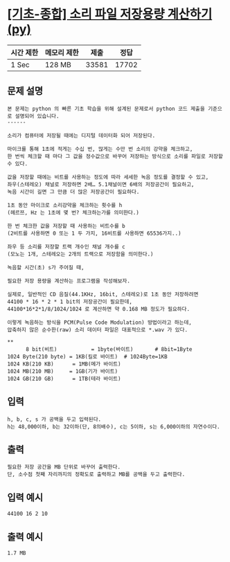 # [[기초-종합] 소리 파일 저장용량 계산하기(py)](https://codeup.kr/problem.php?id=6084)

| 시간 제한 | 메모리 제한 | 제출 | 정답 |
| --- | --- | --- | --- |
| 1 Sec | 128 MB | 33581 | 17702 |

## **문제 설명**

```
본 문제는 python 의 빠른 기초 학습을 위해 설계된 문제로서 python 코드 제출을 기준으로 설명되어 있습니다. 
------

소리가 컴퓨터에 저장될 때에는 디지털 데이터화 되어 저장된다.

마이크를 통해 1초에 적게는 수십 번, 많게는 수만 번 소리의 강약을 체크하고,
한 번씩 체크할 때 마다 그 값을 정수값으로 바꾸어 저장하는 방식으로 소리를 파일로 저장할 수 있다.

값을 저장할 때에는 비트를 사용하는 정도에 따라 세세한 녹음 정도를 결정할 수 있고,
좌우(스테레오) 채널로 저장하면 2배… 5.1채널이면 6배의 저장공간이 필요하고,
녹음 시간이 길면 그 만큼 더 많은 저장공간이 필요하다.

1초 동안 마이크로 소리강약을 체크하는 횟수를 h
(헤르쯔, Hz 는 1초에 몇 번? 체크하는가를 의미한다.)

한 번 체크한 값을 저장할 때 사용하는 비트수를 b
(2비트를 사용하면 0 또는 1 두 가지, 16비트를 사용하면 65536가지..)

좌우 등 소리를 저장할 트랙 개수인 채널 개수를 c
(모노는 1개, 스테레오는 2개의 트랙으로 저장함을 의미한다.)

녹음할 시간(초) s가 주어질 때,

필요한 저장 용량을 계산하는 프로그램을 작성해보자.

실제로, 일반적인 CD 음질(44.1KHz, 16bit, 스테레오)로 1초 동안 저장하려면
44100 * 16 * 2 * 1 bit의 저장공간이 필요한데,
44100*16*2*1/8/1024/1024 로 계산하면 약 0.168 MB 정도가 필요하다.

이렇게 녹음하는 방식을 PCM(Pulse Code Modulation) 방법이라고 하는데,
압축하지 않은 순수한(raw) 소리 데이터 파일은 대표적으로 *.wav 가 있다.

**
      8 bit(비트)           = 1byte(바이트)       # 8bit=1Byte
1024 Byte(210 byte) = 1KB(킬로 바이트)  # 1024Byte=1KB
1024 KB(210 KB)      = 1MB(메가 바이트)
1024 MB(210 MB)     = 1GB(기가 바이트)
1024 GB(210 GB)      = 1TB(테라 바이트)
```

## 입력

```
h, b, c, s 가 공백을 두고 입력된다.
h는 48,000이하, b는 32이하(단, 8의배수), c는 5이하, s는 6,000이하의 자연수이다.
```

## 출력

```
필요한 저장 공간을 MB 단위로 바꾸어 출력한다.
단, 소수점 첫째 자리까지의 정확도로 출력하고 MB를 공백을 두고 출력한다.
```

## 입력 예시

```
44100 16 2 10
```

## 출력 예시

```
1.7 MB
```
